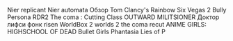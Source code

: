 Nier replicant 
Nier automata 
Обзор Tom Clancy's Rainbow Six Vegas 2
Bully
Persona
RDR2
The coma : Cutting Class
OUTWARD
MILITSIONER
Доктор лифси фонк
risen
WorldBox
2 worlds 2
the coma recut
ANIME GIRLS: HIGHSCHOOL OF DEAD
Bullet Girls Phantasia
Lies of P